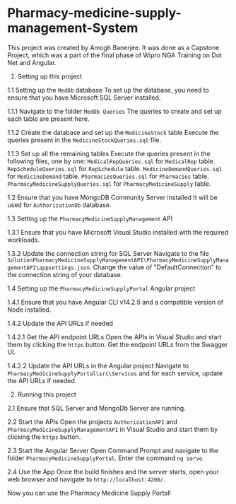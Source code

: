 # Pharmacy-medicine-supply-management-System
This project was created by Amogh Banerjee.
It was done as a Capstone Project, which was a part of the final phase of Wipro NGA Training on Dot Net and Angular.

1. Setting up this project

1.1 Setting up the `MedDb` database
To set up the database, you need to ensure that you have Microsoft SQL Server installed.

1.1.1 Navigate to the folder `MedDb Queries`
The queries to create and set up each table are present here.

1.1.2 Create the database and set up the `MedicineStock` table
Execute the queries present in the `MedicineStockQueries.sql` file.

1.1.3 Set up all the remaining tables
Execute the queries present in the following files, one by one:
    `MedicalRepQueries.sql` for `MedicalRep` table.
    `RepScheduleQueries.sql` for `RepSchedule` table.
    `MedicineDemandQueries.sql` for `MedicineDemand` table.
    `PharmaciesQueries.sql` for `Pharmacies` table.
    `PharmacyMedicineSupplyQueries.sql` for `PharmacyMedicineSupply` table.

1.2 Ensure that you have MongoDB Community Server installed
It will be used for `AuthorizationDb` database.

1.3 Setting up the `PharmacyMedicineSupplyManagement` API

1.3.1 Ensure that you have Microsoft Visual Studio installed with the required workloads.

1.3.2 Update the connection string for SQL Server
Navigate to the file `SolutionPharmacyMedicineSupplyManagementAPI\PharmacyMedicineSupplyManagementAPI\appsettings.json`.
Change the value of "DefaultConnection" to the connection string of your database.

1.4 Setting up the `PharmacyMedicineSupplyPortal` Angular project

1.4.1 Ensure that you have Angular CLI v14.2.5 and a compatible version of Node installed.

1.4.2 Update the API URLs if needed

1.4.2.1 Get the API endpoint URLs
Open the APIs in Visual Studio and start them by clicking the `https` button.
Get the endpoint URLs from the Swagger UI.

1.4.2.2 Update the API URLs in the Angular project
Navigate to `PharmacyMedicineSupplyPortal\src\Services` and for each service, update the API URLs if needed.

2. Running this project

2.1 Ensure that SQL Server and MongoDb Server are running.

2.2 Start the APIs
Open the projects `AuthorizationAPI` and `PharmacyMedicineSupplyManagementAPI` in Visual Studio and start them by clicking the `https` button.

2.3 Start the Angular Server
Open Command Prompt and navigate to the folder `PharmacyMedicineSupplyPortal`.
Enter the command `ng serve`.

2.4 Use the App
Once the build finishes and the server starts,
open your web browser and navigate to `http://localhost:4200/`.

Now you can use the Pharmacy Medicine Supply Portal!